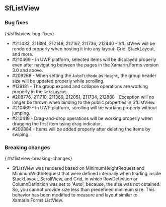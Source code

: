 ## SfListView

### Bug fixes
{:#sflistview-bug-fixes} 

* \#211433, 211894, 212149, 212167, 211736, 212440 - SfListView will be rendered properly when hosting it into any layout: Grid, StackLayout, and more.
* \#210469 - In UWP platform, selected items will be displayed properly even after navigating between the pages in the Xamarin.Forms version 3.0 and above.
* \#209268 - When setting the `AutoFitMode` as `Height`, the group header size will be updated properly while scrolling.
* \#139181 - The group expand and collapse operations are working properly in the `GridLayout`.
* \#208776, 211710, 211369, 212051, 211734, 212888 - Exception will no longer be thrown when binding to the public properties in SfListView.
* \#210469 - In UWP platform, scrolling will be working properly without jumping.
* \#210419 - Drag-and-drop operations will be working properly when dragging the first item using drag indicator.
* \#209884 - Items will be added properly after deleting the items by swiping.

### Breaking changes
{:#sflistview-breaking-changes}

* SfListView was rendered based on MinimumHeightRequest and MinimumWidthRequest that were defined internally when loading inside StackLayout, ScrollView, and Grid, in which RowDefinition or ColumnDefinition was set to 'Auto', because, the size was not obtained. So, you cannot provide size less than predefined minimum size. This behavior has been modified to measure and layout similar to Xamarin.Forms ListView.